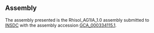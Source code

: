 

Assembly
--------

The assembly presented is the Rhisol\_AG1IA\_1.0 assembly submitted to
[INSDC](http://www.insdc.org) with the assembly accession
[GCA\_000334115.1](http://www.ebi.ac.uk/ena/data/view/GCA_000334115.1).
